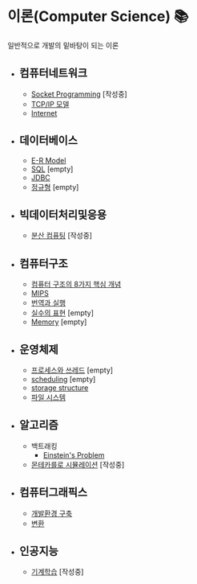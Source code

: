 # 이론(Computer Science) 📚
일반적으로 개발의 밑바탕이 되는 이론

* ## 컴퓨터네트워크 
	* [Socket Programming](https://github.com/mingeun2154/CS/tree/main/Network/SocketProgramming#socket-programming) [작성중]
	* [TCP/IP 모델](https://github.com/mingeun2154/CS/tree/main/Network/TCPandIP#osi-and-tcpip) 
	* [Internet](https://github.com/mingeun2154/CS/tree/main/Network/Internet#internet) 
* ## 데이터베이스
	* [E-R Model](https://github.com/mingeun2154/CS/tree/main/DB/ER)
	* [SQL](https://github.com/mingeun2154/CS/tree/main/DB/SQL#sql) [empty]
	* [JDBC](https://github.com/mingeun2154/CS/tree/main/DB/JDBC#jdbc)
	* [정규형](https://github.com/mingeun2154/CS/tree/main/DB/NF) [empty]
* ## 빅데이터처리및응용
	* [분산 컴퓨팅](https://github.com/mingeun2154/CS/tree/main/BigData/distributed#distributed-computing-for-data-mining) [작성중]
* ## 컴퓨터구조
	* [컴퓨터 구조의 8가지 핵심 개념](https://github.com/mingeun2154/CS/tree/main/ComputerArchitecture/eightGreatIdea#eight-gread-ideas-in-computer-architecture)
	* [MIPS](https://github.com/mingeun2154/CS/tree/main/ComputerArchitecture/MIPS#mips-architecture)
	* [번역과 실행](https://github.com/mingeun2154/CS/tree/main/ComputerArchitecture/translate-start#translating-and-starting-a-program) 
	* [실수의 표현](https://github.com/mingeun2154/CS/tree/main/ComputerArchitecture/FloatingPoint) [empty]
	* [Memory](https://github.com/mingeun2154/CS/tree/main/ComputerArchitecture/Memory) [empty]
* ## 운영체제 
	* [프로세스와 쓰레드](https://github.com/mingeun2154/CS/tree/main/OS/ProcessAndThread) [empty]
	* [scheduling](https://github.com/mingeun2154/CS/tree/main/OS/Scheduling) [empty]
	* [storage structure](https://github.com/mingeun2154/CS/tree/main/OS/StorageStructure)
	* [파일 시스템](https://github.com/mingeun2154/FileSystem) 
* ## 알고리즘
	* 백트래킹
		* [Einstein's Problem](https://github.com/mingeun2154/CS/tree/main/Algorithm/BackTracking#einsteins-riddle)
	* [몬테카를로 시뮬레이션](https://github.com/mingeun2154/CS/tree/main/Algorithm/MonteCarlo#monte-carlo-simulation) [작성중]
* ## 컴퓨터그래픽스
	* [개발환경 구축](https://github.com/mingeun2154/CS/tree/main/CG/DevEnv#%EA%B0%9C%EB%B0%9C%ED%99%98%EA%B2%BD-%EA%B5%AC%EC%B6%95)
	* [변환](https://github.com/mingeun2154/CS/tree/main/CG/Transformation#transformation)

* ## 인공지능
	* [기계학습](https://github.com/mingeun2154/CS/tree/main/AI/MachineLearning#machine-learning) [작성중]
